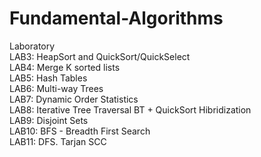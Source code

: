 # Fundamental-Algorithms
Laboratory<br />
LAB3: HeapSort and QuickSort/QuickSelect<br />
LAB4: Merge K sorted lists<br />
LAB5: Hash Tables<br />
LAB6: Multi-way Trees<br />
LAB7: Dynamic Order Statistics<br />
LAB8: Iterative Tree Traversal BT + QuickSort Hibridization<br />
LAB9: Disjoint Sets<br />
LAB10: BFS - Breadth First Search<br />
LAB11: DFS. Tarjan SCC
